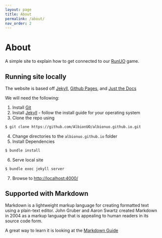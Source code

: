 ```yaml
---
layout: page
title: About
permalink: /about/
nav_order: 2
---
```


# About 

A simple site to explain how to get connected to our [RunUO](http://www.runuo.net/) game. 


## Running site locally

The website is based off [Jekyll](https://jekyllrb.com/docs/installation/), [Github Pages](https://pages.github.com), and [Just the Docs](https://pmarsceill.github.io/just-the-docs/)

We will need the following: 
1. Install [Git](https://git-scm.com/book/en/v2/Getting-Started-Installing-Git)
2. Install [Jekyll](https://jekyllrb.com/docs/installation/) - follow the install guide for your operating system
3. Clone the repo using 
```bash
$ git clone https://github.com/AlbionUO/albionuo.github.io.git
```
4. Change directories to the `albionuo.github.io` folder
5. Install Dependencies
```bash
$ bundle install
```
6. Serve local site
```bash
$ bundle exec jekyll server
```
7. Browse to [http://localhost:4000/](http://localhost:4000/)

## Supported with Markdown

Markdown is a lightweight markup language for creating formatted text using a plain-text editor. John Gruber and Aaron Swartz created Markdown in 2004 as a markup language that is appealing to human readers in its source code form.

A great way to learn it is looking at the [Markdown Guide](https://www.markdownguide.org/basic-syntax/)
